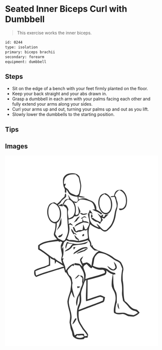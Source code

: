 # Seated Inner Biceps Curl with Dumbbell

> This exercise works the inner biceps.

``` 
id: 0244 
type: isolation 
primary: biceps brachii 
secondary: forearm 
equipment: dumbbell 
``` 


## Steps


 - Sit on the edge of a bench with your feet firmly planted on the floor.
 - Keep your back straight and your abs drawn in.
 - Grasp a dumbbell in each arm with your palms facing each other and fully extend your arms along your sides.
 - Curl your arms up and out, turning your palms up and out as you lift.
 - Slowly lower the dumbbells to the starting position.

## Tips



## Images

![](./../svg/0244-tension.svg "")

